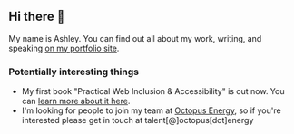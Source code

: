 ## Hi there 👋

My name is Ashley. You can find out all about my work, writing, and speaking [on my portfolio site](http://mrfirthy.me/).

### Potentially interesting things
- My first book "Practical Web Inclusion & Accessibility" is out now. You can [learn more about it here](http://learna11y.com).
- I'm looking for people to join my team at [Octopus Energy](https://octopus.energy), so if you're interested please get in touch at talent[@]octopus[dot]energy

<!--
**MrFirthy/MrFirthy** is a ✨ _special_ ✨ repository because its `README.md` (this file) appears on your GitHub profile.

Here are some ideas to get you started:

- 🔭 I’m currently working on ...
- 🌱 I’m currently learning ...
- 👯 I’m looking to collaborate on ...
- 🤔 I’m looking for help with ...
- 💬 Ask me about ...
- 📫 How to reach me: ...
- 😄 Pronouns: ...
- ⚡ Fun fact: ...
-->
